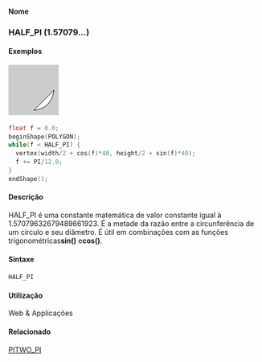 
#### Nome
### HALF_PI (1.57079...)

#### Exemplos
<img border="0" height="100" src="media/HALF_PI.gif" width="100"/>

```pde
float f = 0.0; 
beginShape(POLYGON); 
while(f < HALF_PI) { 
  vertex(width/2 + cos(f)*40, height/2 + sin(f)*40); 
  f += PI/12.0; 
} 
endShape(); 

```

#### Descrição
HALF_PI é uma constante matemática de
valor constante igual à 1.57079632679489661923. É a
metade da razão entre a circunferência de um
círculo e seu diâmetro. É útil em
combinações com as funções
trigonométricas**sin()** e**cos()**.

#### Sintaxe
```pde
HALF_PI

```

#### Utilização

	
Web & Applicações

#### Relacionado
[PI](PI)[TWO_PI](TWO_PI)
